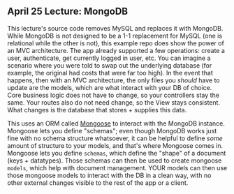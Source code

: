 ## April 25 Lecture: MongoDB

This lecture's source code removes MySQL and replaces it with MongoDB. While MongoDB
is not designed to be a 1-1 replacement for MySQL (one is relational while the other
is not), this example repo does show the power of an MVC architecture. The app already
supported a few operations: create a user, authenticate, get currently logged in user,
etc. You can imagine a scenario where you were told to swap out the underlying database
(for example, the original had costs that were far too high). In the event that happens,
then with an MVC architecture, the only files you _should_ have to update are the models,
which are what interact with your DB of choice. Core business logic does not have to change,
so your controllers stay the same. Your routes also do not need change, so the View
stays consistent. What changes is the database that stores + supplies this data.

This uses an ORM called [Mongoose](https://mongoosejs.com/) to interact with the MongoDB
instance. Mongoose lets you define "schemas"; even though MongoDB works just fine with no
schema structure whatsoever, it can be helpful to define _some_ amount of structure to your
models, and that's where Mongoose comes in. Mongoose lets you define `schemas`, which 
define the "shape" of a document (keys + datatypes). Those schemas can then be used to
create mongoose `models`, which help with document management. YOUR models can then use
those mongoose models to interact with the DB in a clean way, with no other external
changes visible to the rest of the app or a client.